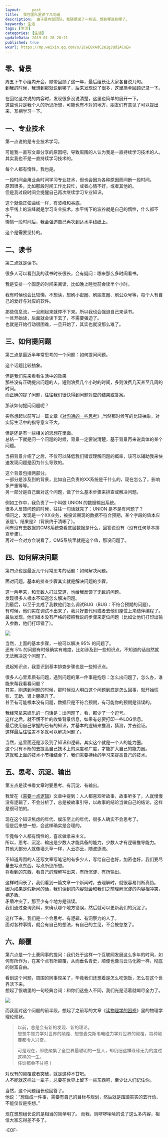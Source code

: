 ```yaml
---   
layout:     post  
title:  我在团队里讲了几句话  
description:  由于是内部团队，我随便说了一些话，想到哪说到哪了。  
keywords: 生活  
tags: [生活]    
categories: [生活]  
updateData: 2019-01-26 20:21 
published: true   
wxurl: https://mp.weixin.qq.com/s/2CwEOxAdC2e1gJQdIACuEw  
---  
```



## 零、背景  

周五下午小组内开会，顺带回顾了这一年，最后组长让大家各自说几句。  
到我的时候，我想到那就说到哪了，后来发现说了很多，这里简单回顾记录一下。  


在回忆这次说的内容时，发现很多没说清楚，这里也简单的展开一下。  
这些也只是我个人的所思所想，可能也有不对的地方，朋友们有意见了可以提出来，互相学习一下。  


## 一、专业技术  


第一点说的是专业技术学习。   


可能我一直写文章分享的原因吧，导致周围的人认为我是一直持续学习技术的人。  
其实我也不是一直持续学习技术的。   


每个人都有惰性，我也是。  


一段时间会用业余时间学习专业技术，但也会因为各种原因而间断一段时间。   
原因很多，比如那段时间工作比较忙，或者心情不好，或者其他的。   
但是我过段时间会提醒自己再次继续学习专业知识。   


这个就像正弦曲线一样，有波峰和谷底。  
水平线上的波峰就是学习专业技术，水平线下的波谷就是自己的惰性，什么都不干。  
懒惰一段时间后，我会强迫自己再次到达水平线纸上。  


这个是需要坚持的。  


## 二、读书  


第二点就是读书。   


很多人可以看到我的读书时长很长，会有疑问：哪来那么多时间看书。   


我是安排一个固定的时间来阅读，比如晚上睡觉前会读半个小时。  


我有时候也会比较懒，不想读，想刷小密圈、刷朋友圈、刷公众号等，每个人有自己的爱好与对应的软件。   


那些信息流，一旦刷起来就停不下来。所以我也会强迫自己来读书。   
一旦开始读，后面就会读下去了，不需要强迫了。   
也就是开始行动很困难，一旦开始了，其实也就没那么难了。  


## 三、如何提问题  


第三点是最近半年常思考的一个问题：如何提问问题。   


这个话题比较抽象。  


但是我们先来看看生活中的效果  
那些没有正确提出问题的人，短则浪费几个小时的时间，多则浪费几天甚至几周的时间。  
而正确的提了问题，往往我们很快得到问题对应的结果或答案。  


那该如何提问问题呢？  


突然想起以前写过一篇文章《[对沟通的一些思考](https://mp.weixin.qq.com/s/7sUJ4siTRVJBBMk9staPrw)》,当然那时候写的比较抽象，对实际生活中的指导意义不大。  


但是还是有一些相关的思想在里面。  
总结一下就是问一个问题的时候，背景一定要说清楚，基于背景再来说具体的某个问题。  


当把背景介绍了之后，不仅可以降低我们错误理解问题的概率，该可以辅助我来快速发现问题是因为什么导致的。  


这个背景包括两部分。  
一部分是涉及到的背景，比如自己负责的XX系统是干什么的，现在怎么了，影响多严重等等。  
另一部分是自己面对这个问题，做了什么基本步骤来排查或解决问题。  


例如工作中，我负责了一个叫做 UNION 的数据输出系统。  
很多人反馈问题的时候，往往一句话就完了：UNION 是不是有问题了？  
细问之，发现是一个XX业务，被投诉展现的数据不符合预期，某个字段的值本应该是1，结果是2（背景终于清晰了）。  
问有没有去数据的CMS系统查看底层数据是什么，回答说没有（没有任何基本排查步骤）。  
再过一会对方会说看了，CMS系统里就是这个值，那没问题了。  



## 四、如何解决问题  


第四点也是最近几个月常思考的话题：如何解决问题。  


面对问题，基本的排查步骤其实就是解决问题的步骤。  


这一两年来，和无数人打过交道，也给我反馈了无数的问题。  
发现很多人根本不知道怎么解决问题。  
到最后，以至于变成了我教他们怎么调试BUG（BUG：不符合预期的问题）。  
有时候，他们实在调试不出来了，我只好要代码或者去他们座位上来结伴编程了。  
最后发现，他们根本没有严格的按照我说的步骤来定位问题（比如让他们打印出输入参数，他们打印错了）。  


![](http://res2019.tiankonguse.com/images/2019/01/15445207526082.png)  


当然，上面的基本步骤，一般可以解决 95% 的问题了。  
还有 5% 的问题有时候确实有难度，比如涉及到一些知识点，不知道的话自然就无法解决这个问题了。  


说起知识点，我意识到基本排查步骤也是一些知识点。  


很多人心里素质有问题，遇到问题的第一件事是抱怨：怎么出问题了，怎么办，谁能来帮我看看问题？  
其实，刚遇到问题的时候，那时候没人明白这个问题到底是怎么回事，就开始慌张、无助、肾上腺飙升了。  
甚至有可能根本没有问题，数据只是不符合预期，有可能你的预期是错误的。  


我经常拿来娱乐的一句话是：出问题了，看，那少了一个逗号。  
这样之后，就不慌不忙的收集背景信息，如果有必要打印一些LOG信息。  
最后使用自己掌握的已有的知识，并基本的逻辑来推测，猜测，并去验证。  
这样最后往往差不多就可以解决问题了。  


当然，这里面还是涉及到了知识和逻辑，其实这个就是一个人的能力圈。  
这个只有不断的去提高自己技术上的深度和广度，才能扩大自己的能力圈。  
这就和上面的技术小节相结合了，我们需要持续的学习来提高自己的技术。


## 五、思考、沉淀、输出


第五点是读书看文章时要思考、有沉淀、有输出。  


我曾在《[需要一点逻辑](https://mp.weixin.qq.com/s/i22rD_BuQK7ex1VrNvZHVg)》文章中提到：人人都喜欢听故事，故事听多了，人就慢慢没有逻辑了，不会分析了，总是被故事引导，以故事的结论当做自己的结论，这样是很可怕的。  


现在这个知识焦虑的年代、娱乐至上的年代，很多人确实不会思考了。  
但是后来想一想，会这样确实是合理的。  


毕竟每个人都有惰性的，喜欢做拿来主义。  
所以，思考、沉淀、输出是少数人才能具备的能力，少数人才有逻辑推导能力。  
其他大部分人就像墙头草一样，人云亦云，随波逐流。  


不知道周围的人还写文章写笔记的有多少人，写给自己也好，加密也好，我们要尽量去写点东西，写点所思所想。  
将看到的东西，看自己的理解写出来，有所沉淀、有所输出。  


这样时间长了，我们看到一篇文章一个新闻时，去理解时，就很容易判断真伪。  
因为如果是假新闻的话，我们读到的内容就会和我们之前理解沉淀的内容相冲突，相矛盾。  
矛盾冲突了，那至少有个地方是错误。  
我们通过查询资料，来确认哪个地方错误，然后就可以更新我们的沉淀了。  


这样下来，我们是一个会思考、有逻辑、有洞察力的人了。  
面对各种事情，就会有自己的想法，有自己的主见，不会被忽悠了。  



## 六、颠覆


第六点是一个土豪同事的提问：我们处于这样一个互联网发展这么多年的时间，如何有所作为，在某个点有所颠覆，从而垂名青史，顺便也像马云马化腾一样，彻底的财富自由。  


看到这个问题，周围的同事惊呆了，毕竟我们还想着是怎么吃饱饭，怎么在这个世界活下来。  
想起了银魂里的一句经典台词：和你们这些人不同，我们光是活着就竭尽全力了。  


![](http://res2019.tiankonguse.com/images/2019/01/838ba61ea8d3fd1f8a95717c324e251f94ca5fdc.jpg)  


而我面对这个问题的前半段，想起了之前写的文章《[读物理学的困惑](https://mp.weixin.qq.com/s/ZhpjbW21XCDYfFhAzuQsiQ)》里的物理学理论现状。  


> 以前，总是会有新的发现、新的理论。  
> 想想牛顿力学对世界的颠覆、想想麦克斯韦电磁力学对世界的颠覆，每种颠覆都令人兴奋。  
>   
> 可是现在，即使聚集了全世界最聪明的一批人，却仍旧这样碌碌无为的度过这样的一生。  
> 任谁都会不甘吧！  


对现有的颠覆或者突破，就是这种不甘吧。  
人不能就这样过一辈子，总要在世界上留下一些东西吧，至少让人们记住你。  


当然，这个问题组长也回答了。  
他说：“想做成一件事，需要有自己的目标与规划，然后就是踏踏实实的去行动，不能仅仅是空想。”  


现在想想组长说的是相当的简单明了。
而我，则啰啰嗦嗦的说了这么多内容，相信大家忘得差不多了。  




-EOF-  


  
